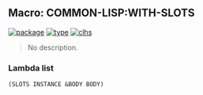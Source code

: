 ## Macro: COMMON-LISP:WITH-SLOTS
[![package](https://img.shields.io/badge/Package-COMMON--LISP-5f9ea0.svg?style=social&colorA=999999)](../) [![type](https://img.shields.io/badge/Type-Macro-5f9ea0.svg?style=social&colorA=999999)](../#macro) [![clhs](https://img.shields.io/badge/CLHS-WITH--SLOTS-5f9ea0.svg?style=social&colorA=999999)](http://www.lispworks.com/documentation/HyperSpec/Body/m_w_slts.htm) 

> No description.

### Lambda list
```
(SLOTS INSTANCE &BODY BODY)
```
